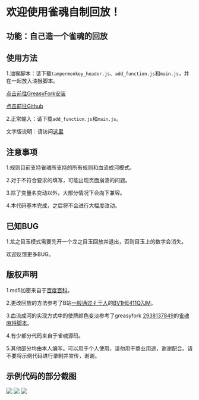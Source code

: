 # 欢迎使用雀魂自制回放！
## 功能：自己造一个雀魂的回放
## 使用方法

1.油猴脚本：请下载`tampermonkey_header.js`、`add_function.js`和`main.js`，并在一起放入油猴脚本。

[点击前往GreasyFork安装](https://greasyfork.org/zh-CN/scripts/427921-replay-editor)

[点击前往Github](https://github.com/xiaolan16/make-a-replay-in-maj-soul)

2.正常输入：请下载`add_function.js`和`main.js`。

文字版说明：请访问[这里](https://github.com/xiaolan16/make-a-replay-in-maj-soul/wiki/%E7%BC%96%E8%BE%91%E6%AF%8F%E4%B8%80%E5%9C%BA%E6%B8%B8%E6%88%8F%E7%9A%84%E6%96%B9%E6%B3%95)

## 注意事项

1.规则目前支持雀魂所支持的所有规则和血流成河模式。

2.对于不符合要求的填写，可能出现页面崩溃的问题。

3.除了变量名变动以外，大部分情况下会向下兼容。

4.本代码基本完成，之后将不会进行大幅度改动。

## 已知BUG

1.龙之目玉模式需要先开一个龙之目玉回放并退出，否则目玉上的数字会消失。

欢迎反馈更多BUG。

## 版权声明

1.md5加密来自于[百度百科](https://baike.baidu.com/item/MD5/212708?fromtitle=MD5%E5%8A%A0%E5%AF%86&fromid=5706230&fr=aladdin)。

2.更改回放的方法参考了B站[一般通过彳亍人](https://space.bilibili.com/23019265)的[BV1HE411Q7JM](https://www.bilibili.com/video/BV1HE411Q7JM)。

3.血流成河的实现方式中的使牌颜色变淡参考了greasyfork [2938137849](https://greasyfork.org/zh-CN/users/749724-2938137849)的[雀魂麻将脚本](https://greasyfork.org/zh-CN/scripts/423689-%E9%9B%80%E9%AD%82%E9%BA%BB%E5%B0%86%E8%84%9A%E6%9C%AC)。

4.有少部分代码来自于雀魂源码。

5.其他部分均由本人编写。可以用于个人使用，请勿用于商业用途，谢谢配合。请不要将示例代码进行录制并宣传，谢谢。

## 示例代码的部分截图

![](https://raw.githubusercontent.com/xiaolan16/make-a-replay-in-maj-soul/master/preview1.JPG)
![](https://raw.githubusercontent.com/xiaolan16/make-a-replay-in-maj-soul/master/preview2.JPG)
![](https://raw.githubusercontent.com/xiaolan16/make-a-replay-in-maj-soul/master/preview3.JPG)
